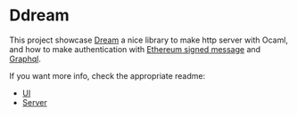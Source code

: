 # Ddream

This project showcase [Dream](https://github.com/aantron/dream) a nice library to make http server with Ocaml, and how to make authentication with [Ethereum signed message](https://medium.com/mycrypto/the-magic-of-digital-signatures-on-ethereum-98fe184dc9c7) and [Graphql](https://graphql.org/).

If you want more info, check the appropriate readme:

-   [UI](./ui/)
-   [Server](./server/)
